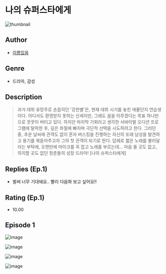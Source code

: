 # 나의 슈퍼스타에게
![thumbnail](https://image-comic.pstatic.net/user_contents_data/challenge_comic/2023/05/25/360898/upload_7365416611349017186_480x623.jpeg)

## Author
- [이름있음](https://comic.naver.com/artistTitle?id=360898)

## Genre
- 드라마, 감성

## Description
> 과거 데뷔 유망주로 손꼽히던 '강한별'은, 현재 데뷔 시기를 놓친 애물단지 연습생이다. 어디서도 환영받지 못하는 신세지만, 그래도 꿈을 이루겠다는 목표 하나만으로 꿋꿋이 버티고 있다. 하지만 마지막 기회라고 생각한 서바이벌 오디션 프로그램에 탈락한 후, 깊은 좌절에 빠지며 극단적 선택을 시도하려고 한다. 그러던 중, 추운 날씨에 관객도 없이 혼자 버스킹을 진행하는 자신의 또래 남성을 발견하고 용기를 북돋아주고자 그의 첫 관객이 되기로 한다. 답례로 짧은 노래를 불러달라는 부탁에, 오랜만에 마이크를 꼭 잡고 노래를 부르는데... 마음 둘 곳도 없고, 의지할 곳도 없던 청춘들의 성장 드라마! [나의 슈퍼스타에게]

## Replies (Ep.1)
- 벌써 너무 기대돼요.. 빨리 다음화 보고 싶어요!!

## Rating (Ep.1)
- 10.00

## Episode 1
![image](https://image-comic.pstatic.net/user_contents_data/challenge_comic/2023/05/25/360898/upload_3832626197287941222.jpeg)

![image](https://image-comic.pstatic.net/user_contents_data/challenge_comic/2023/05/25/360898/upload_7306308875428575030.jpeg)

![image](https://image-comic.pstatic.net/user_contents_data/challenge_comic/2023/05/25/360898/upload_3702910405876725348.jpeg)

![image](https://image-comic.pstatic.net/user_contents_data/challenge_comic/2023/05/25/360898/upload_4050196432860427364.jpeg)
